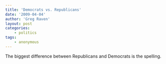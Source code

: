 ```yaml
---
title: 'Democrats vs. Republicans'
date: '2009-04-04'
author: 'Greg Raven'
layout: post
categories:
    - politics
tags:
    - anonymous
---
```


The biggest difference between Republicans and Democrats is the spelling.